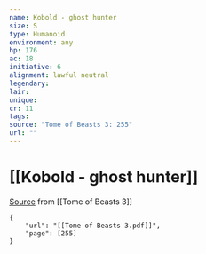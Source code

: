 ```yaml
---
name: Kobold - ghost hunter
size: S
type: Humanoid
environment: any
hp: 176
ac: 18
initiative: 6
alignment: lawful neutral
legendary: 
lair: 
unique: 
cr: 11
tags: 
source: "Tome of Beasts 3: 255"
url: ""
---
```

# [[Kobold - ghost hunter]]

[Source](zotero://open-pdf/library/items/BLGR9HVR?page=255) from [[Tome of Beasts 3]]

```pdf
{
	"url": "[[Tome of Beasts 3.pdf]]",
	"page": [255]
}
```

